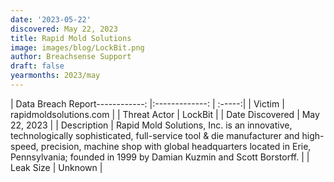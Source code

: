 ```yaml
---
date: '2023-05-22'
discovered: May 22, 2023
title: Rapid Mold Solutions
image: images/blog/LockBit.png
author: Breachsense Support
draft: false
yearmonths: 2023/may
---
```


| Data Breach Report------------:     |:-------------:    | :-----:|
| Victim      | rapidmoldsolutions.com      | 
| Threat Actor      | LockBit      | 
| Date Discovered      | May 22, 2023      | 
| Description      | Rapid Mold Solutions, Inc. is an innovative, technologically sophisticated, full-service tool & die manufacturer and high-speed, precision, machine shop with global headquarters located in Erie, Pennsylvania; founded in 1999 by Damian Kuzmin and Scott Borstorff.      | 
| Leak Size      | Unknown      | 

